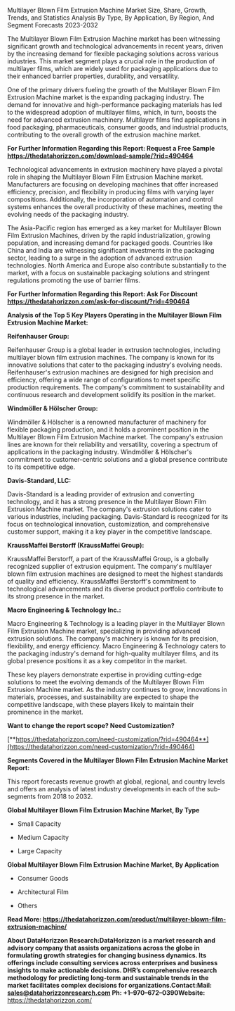 Multilayer Blown Film Extrusion Machine Market Size, Share, Growth,
Trends, and Statistics Analysis By Type, By Application, By Region, And
Segment Forecasts 2023-2032

The Multilayer Blown Film Extrusion Machine market has been witnessing
significant growth and technological advancements in recent years,
driven by the increasing demand for flexible packaging solutions across
various industries. This market segment plays a crucial role in the
production of multilayer films, which are widely used for packaging
applications due to their enhanced barrier properties, durability, and
versatility.

One of the primary drivers fueling the growth of the Multilayer Blown
Film Extrusion Machine market is the expanding packaging industry. The
demand for innovative and high-performance packaging materials has led
to the widespread adoption of multilayer films, which, in turn, boosts
the need for advanced extrusion machinery. Multilayer films find
applications in food packaging, pharmaceuticals, consumer goods, and
industrial products, contributing to the overall growth of the extrusion
machine market.

**For Further Information Regarding this Report: Request a Free Sample
<https://thedatahorizzon.com/download-sample/?rid=490464>**

Technological advancements in extrusion machinery have played a pivotal
role in shaping the Multilayer Blown Film Extrusion Machine market.
Manufacturers are focusing on developing machines that offer increased
efficiency, precision, and flexibility in producing films with varying
layer compositions. Additionally, the incorporation of automation and
control systems enhances the overall productivity of these machines,
meeting the evolving needs of the packaging industry.

The Asia-Pacific region has emerged as a key market for Multilayer Blown
Film Extrusion Machines, driven by the rapid industrialization, growing
population, and increasing demand for packaged goods. Countries like
China and India are witnessing significant investments in the packaging
sector, leading to a surge in the adoption of advanced extrusion
technologies. North America and Europe also contribute substantially to
the market, with a focus on sustainable packaging solutions and
stringent regulations promoting the use of barrier films.

**For Further Information Regarding this Report: Ask For Discount
<https://thedatahorizzon.com/ask-for-discount/?rid=490464>**

**Analysis of the Top 5 Key Players Operating in the Multilayer Blown
Film Extrusion Machine Market:**

**Reifenhauser Group:**

Reifenhauser Group is a global leader in extrusion technologies,
including multilayer blown film extrusion machines. The company is known
for its innovative solutions that cater to the packaging industry's
evolving needs. Reifenhauser's extrusion machines are designed for high
precision and efficiency, offering a wide range of configurations to
meet specific production requirements. The company's commitment to
sustainability and continuous research and development solidify its
position in the market.

**Windmöller & Hölscher Group:**

Windmöller & Hölscher is a renowned manufacturer of machinery for
flexible packaging production, and it holds a prominent position in the
Multilayer Blown Film Extrusion Machine market. The company's extrusion
lines are known for their reliability and versatility, covering a
spectrum of applications in the packaging industry. Windmöller &
Hölscher's commitment to customer-centric solutions and a global
presence contribute to its competitive edge.

**Davis-Standard, LLC:**

Davis-Standard is a leading provider of extrusion and converting
technology, and it has a strong presence in the Multilayer Blown Film
Extrusion Machine market. The company's extrusion solutions cater to
various industries, including packaging. Davis-Standard is recognized
for its focus on technological innovation, customization, and
comprehensive customer support, making it a key player in the
competitive landscape.

**KraussMaffei Berstorff (KraussMaffei Group):**

KraussMaffei Berstorff, a part of the KraussMaffei Group, is a globally
recognized supplier of extrusion equipment. The company's multilayer
blown film extrusion machines are designed to meet the highest standards
of quality and efficiency. KraussMaffei Berstorff's commitment to
technological advancements and its diverse product portfolio contribute
to its strong presence in the market.

**Macro Engineering & Technology Inc.:**

Macro Engineering & Technology is a leading player in the Multilayer
Blown Film Extrusion Machine market, specializing in providing advanced
extrusion solutions. The company's machinery is known for its precision,
flexibility, and energy efficiency. Macro Engineering & Technology
caters to the packaging industry's demand for high-quality multilayer
films, and its global presence positions it as a key competitor in the
market.

These key players demonstrate expertise in providing cutting-edge
solutions to meet the evolving demands of the Multilayer Blown Film
Extrusion Machine market. As the industry continues to grow, innovations
in materials, processes, and sustainability are expected to shape the
competitive landscape, with these players likely to maintain their
prominence in the market.

**Want to change the report scope? Need Customization?**

[**https://thedatahorizzon.com/need-customization/?rid=490464**](https://thedatahorizzon.com/need-customization/?rid=490464)

**Segments Covered in the Multilayer Blown Film Extrusion Machine Market
Report:**

This report forecasts revenue growth at global, regional, and country
levels and offers an analysis of latest industry developments in each of
the sub-segments from 2018 to 2032.

**Global Multilayer Blown Film Extrusion Machine Market, By Type**

-   Small Capacity

-   Medium Capacity

-   Large Capacity

**Global Multilayer Blown Film Extrusion Machine Market, By
Application**

-   Consumer Goods

-   Architectural Film

-   Others

**Read More:
<https://thedatahorizzon.com/product/multilayer-blown-film-extrusion-machine/>**

**About DataHorizzon Research:**DataHorizzon is a market research and
advisory company that assists organizations across the globe in
formulating growth strategies for changing business dynamics. Its
offerings include consulting services across enterprises and business
insights to make actionable decisions. DHR’s comprehensive research
methodology for predicting long-term and sustainable trends in the
market facilitates complex decisions for organizations.**Contact:Mail:**
<sales@datahorizzonresearch.com> **Ph:** +1–970–672–0390**Website:**
<https://thedatahorizzon.com/>
